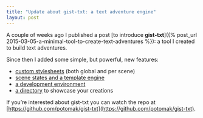 ```yaml
---
title: "Update about gist-txt: a text adventure engine"
layout: post
---
```


A couple of weeks ago I published a post [to introduce **gist-txt**]({% post_url
2015-03-05-a-minimal-tool-to-create-text-adventures %}): a tool I created to
build text adventures.

Since then I added some simple, but powerful, new features:

* [custom stylesheets](http://www.reddit.com/r/gamedev/comments/2yrtb1/its_the_rgamedev_daily_random_discussion_thread/cpchn9k)
  (both global and per scene)
* [scene states and a template engine](http://www.reddit.com/r/gamedev/comments/2ynm8u/its_the_rgamedev_daily_random_discussion_thread/cpbeved)
* [a development environment](http://www.reddit.com/r/gamedev/comments/2z7lfh/its_the_rgamedev_daily_random_discussion_thread/cpguzrd)
* [a directory](http://potomak.github.io/gist-txt/text-adventures.html) to
  showcase your creations

If you’re interested about gist-txt you can watch the repo at
[https://github.com/potomak/gist-txt](https://github.com/potomak/gist-txt).